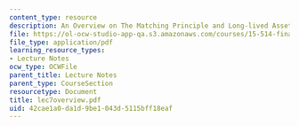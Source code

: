 ```yaml
---
content_type: resource
description: An Overview on The Matching Principle and Long-lived Assets
file: https://ol-ocw-studio-app-qa.s3.amazonaws.com/courses/15-514-financial-and-managerial-accounting-summer-2003/42cae1a0da1d9be1043d5115bff18eaf_lec7overview.pdf
file_type: application/pdf
learning_resource_types:
- Lecture Notes
ocw_type: OCWFile
parent_title: Lecture Notes
parent_type: CourseSection
resourcetype: Document
title: lec7overview.pdf
uid: 42cae1a0-da1d-9be1-043d-5115bff18eaf
---
```

